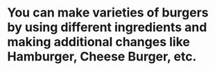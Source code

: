 # You can make varieties of burgers by using different ingredients and making additional changes like Hamburger, Cheese Burger, etc.
